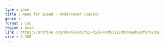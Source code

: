 ```yaml
---
type : game
title : Need for Speed - Undercover (Japan)
genre : 
format : iso
region : asia
link : https://archive.org/download/PS2-ASIA-ROMS321COM/Need%20for%20Speed%20-%20Undercover%20%28Japan%29.7z
size : 2.3GB
---
```


